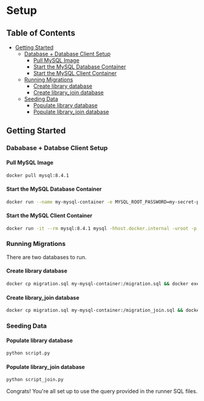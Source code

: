 # Setup

## Table of Contents
- [Getting Started](#getting-started)
  - [Database + Database Client Setup](#database--database-client-setup)
    - [Pull MySQL Image](#pull-mysql-image)
    - [Start the MySQL Database Container](#start-the-mysql-database-container)
    - [Start the MySQL Client Container](#start-the-mysql-client-container)
  - [Running Migrations](#running-migrations)
    - [Create library database](#create-library-database)
    - [Create library_join database](#create-library_join-database)
  - [Seeding Data](#seeding-data)
    - [Populate library database](#populate-library-database)
    - [Populate library_join database](#populate-library_join-database)

## Getting Started

### Dababase + Databse Client Setup

#### Pull MySQL Image

```sh
docker pull mysql:8.4.1
```

#### Start the MySQL Database Container

```sh
docker run --name my-mysql-container -e MYSQL_ROOT_PASSWORD=my-secret-pw -p 3306:3306 --restart unless-stopped -d mysql:8.4.1
```

#### Start the MySQL Client Container

```sh
docker run -it --rm mysql:8.4.1 mysql -hhost.docker.internal -uroot -p
```

### Running Migrations

There are two databases to run.

#### Create library database

```sh
docker cp migration.sql my-mysql-container:/migration.sql && docker exec -i my-mysql-container sh -c 'exec mysql -uroot -p"my-secret-pw" -e "source /migration.sql"'
```

#### Create library_join database

```sh
docker cp migration.sql my-mysql-container:/migration_join.sql && docker exec -i my-mysql-container sh -c 'exec mysql -uroot -p"my-secret-pw" -e "source /migration_join.sql"'
```

### Seeding Data

#### Populate library database
```sh
python script.py
```

#### Populate library_join database

```sh
python script_join.py
```

Congrats! You're all set up to use the query provided in the runner SQL files.
